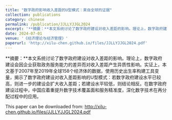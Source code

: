```yaml
---
title: "数字政府影响收入差距的U型模式：来自全球的证据"
collection: publications
category: chinese
permalink: /publication/JJLLYJJGL2024
excerpt: '**摘要：**本文系统讨论了数字政府建设对收入差距的影响。理论上，数字政府建设会因企业获取政务服务能力的差异而对收入差距产生异质性影响。实证上，本文基于2007年至2019年全球158个经济体的数据，使用历史出生率构建工具变量，揭示了数字政府建设对收入差距影响的U型模式：若数字政府建设水平已较高，则进一步的建设会扩大收入差距；若建设水平较低，则结论相反。在数字政府建设过程中，中国应着重提升数字技术覆盖面和服务精准度，深化数字技术在再分配过程中的应用。'
date: 2024-07-01
venue: '《经济理论与经济管理》'
paperurl: 'http://xilu-chen.github.io/files/JJLLYJJGL2024.pdf'
---
```


**摘要：**本文系统讨论了数字政府建设对收入差距的影响。理论上，数字政府建设会因企业获取政务服务能力的差异而对收入差距产生异质性影响。实证上，本文基于2007年至2019年全球158个经济体的数据，使用历史出生率构建工具变量，揭示了数字政府建设对收入差距影响的U型模式：若数字政府建设水平已较高，则进一步的建设会扩大收入差距；若建设水平较低，则结论相反。在数字政府建设过程中，中国应着重提升数字技术覆盖面和服务精准度，深化数字技术在再分配过程中的应用。

This paper can be downloaded from: <http://xilu-chen.github.io/files/JJLLYJJGL2024.pdf>

